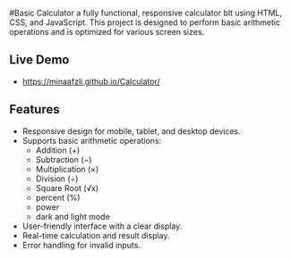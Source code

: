 #Basic Calculator
a fully functional, responsive calculator blt using HTML, CSS, and JavaScript. This project is designed to perform basic arithmetic operations and is optimized for various screen sizes.

## Live Demo
- https://minaafzli.github.io/Calculator/
  
##  Features
- Responsive design for mobile, tablet, and desktop devices.
- Supports basic arithmetic operations:
  - Addition (+)
  - Subtraction (−)
  - Multiplication (×)
  - Division (÷)
  - Square Root (√x)
  - percent (%)
  - power  
  - dark and light mode
- User-friendly interface with a clear display.
- Real-time calculation and result display.
- Error handling for invalid inputs.

